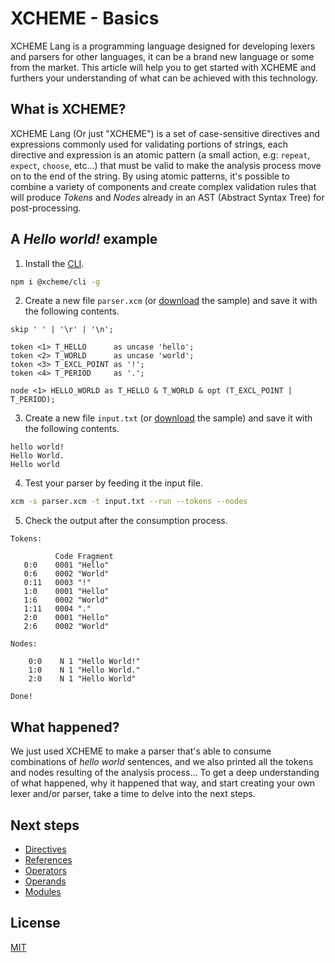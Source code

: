 # XCHEME - Basics

XCHEME Lang is a programming language designed for developing lexers and parsers for other languages, it can be a brand new language or some from the market. This article will help you to get started with XCHEME and furthers your understanding of what can be achieved with this technology.

## What is XCHEME?

XCHEME Lang (Or just "XCHEME") is a set of case-sensitive directives and expressions commonly used for validating portions of strings, each directive and expression is an atomic pattern (a small action, e.g: `repeat`, `expect`, `choose`, etc...) that must be valid to make the analysis process move on to the end of the string. By using atomic patterns, it's possible to combine a variety of components and create complex validation rules that will produce _Tokens_ and _Nodes_ already in an AST (Abstract Syntax Tree) for post-processing.

## A _Hello world!_ example

1. Install the [CLI](../packages/cli).

```sh
npm i @xcheme/cli -g
```

2. Create a new file `parser.xcm` (or [download](../samples/hello/parser.xcm) the sample) and save it with the following contents.

```xcm
skip ' ' | '\r' | '\n';

token <1> T_HELLO      as uncase 'hello';
token <2> T_WORLD      as uncase 'world';
token <3> T_EXCL_POINT as '!';
token <4> T_PERIOD     as '.';

node <1> HELLO_WORLD as T_HELLO & T_WORLD & opt (T_EXCL_POINT | T_PERIOD);
```

3. Create a new file `input.txt` (or [download](../samples/hello/input.txt) the sample) and save it with the following contents.

```
hello world!
Hello World.
Hello world
```

4. Test your parser by feeding it the input file.

```sh
xcm -s parser.xcm -t input.txt --run --tokens --nodes
```

5. Check the output after the consumption process.

```
Tokens:

          Code Fragment
   0:0    0001 "Hello"
   0:6    0002 "World"
   0:11   0003 "!"
   1:0    0001 "Hello"
   1:6    0002 "World"
   1:11   0004 "."
   2:0    0001 "Hello"
   2:6    0002 "World"

Nodes:

    0:0    N 1 "Hello World!"
    1:0    N 1 "Hello World."
    2:0    N 1 "Hello World"

Done!
```

## What happened?

We just used XCHEME to make a parser that's able to consume combinations of _hello world_ sentences, and we also printed all the tokens and nodes resulting of the analysis process... To get a deep understanding of what happened, why it happened that way, and start creating your own lexer and/or parser, take a time to delve into the next steps.

## Next steps

- [Directives](./directives.md)
- [References](./references.md)
- [Operators](./operators.md)
- [Operands](./operands.md)
- [Modules](./modules.md)

## License

[MIT](../LICENSE)
